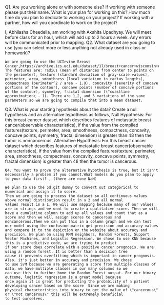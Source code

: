 Q1. Are you working alone or with someone else? If working with someone please put their name. What is your plan for working on this? How much time do you plan to dedicate to working on your project? If working with a partner, how will you coordinate to work on the project?

I, Abhilasha Cheedella, am working with Akshita Upadhyay.
We will meet before class for an hour, which will add up to 2 hours a week. Any errors will be communicated prior to mapping.
Q2. What dataset are you going to use (you can select more or less anything not already used in class or homework)?
    
    We are going to use the UCIrvine Breast Cancer,https://archive.ics.uci.edu/dataset/17/breast+cancer+wisconsin+diagnostic. The features are: radius (mean of distances from center to points on the perimeter), texture (standard deviation of gray-scale values), perimeter, area, smoothness (local variation in radius lengths), compactness (perimeter^2 / area - 1.0), concavity (severity of concave portions of the contour), concave points (number of concave portions of the contour), symmetry, fractal dimension (\"coastline approximation\ - 1). There are 1,2, and 3 variations of the same parameters so we are going to compile that into a mean dataset. 
  
  Q3. What is your starting hypothesis about the data? Create a null hypothesis and an alternative hypothesis as follows,
    Null Hypothesis:
   For this breast cancer dataset which describes features of metastatic breast cancer(observable characteristics), 
   if the value from the compiled features(texture, perimeter, area, smoothness, compactness, concavity, concave points,
   symmetry, fractal dimension) is greater than 48 then the tumor is noncancerous,
    Alternative Hypothesis:
   For this breast cancer dataset which describes features of metastatic breast cancer(observable characteristics), 
   if the value from the compiled features(texture, perimeter, area, smoothness, compactness, concavity, concave points, 
   symmetry, fractal dimension) is greater than 48 then the tumor is cancerous.
  
    Q4. You want to prove the alternative hypothesis is true, but it isn't necessarily a problem if you cannot.What models do you plan to apply to your data first? , (there are none NaN)
    
    We plan to use the pd.git dummy to convert out categorical to numerical and assign it to score. 
    Then we are going to process the dataset so all continuous values above normal distribution result in a 2 and all normal 
    values result in a 1. We will use mapping because many of our values are in strings and we want to create a qualitative score. Then we will have a cumulative column to add up all values and count that as a score and then we will assign scores to cancerous and noncancerous.Then we can put this in a column graph and we can test our model using the confusion matrix get precision and accuracy values and compare it to the depiction on the website about accuracy and precision. We plan on using KNN neighbors, Random Forests, Support Vector Machines, and Logistic Regression. We chose to use KNN because this is a predictive code, we are trying to predict 
    if our score does correlate with a positive cancer prognosis. We are using a random forest. It is better than a decision tree 
    cause it prevents overfitting which is important in cancer prognosis. Also, it's just better in accuracy and precision. We chose
    to use SVM because we are generating a score from multiple classes of data, we have multiple classes in our many columns so we 
    can use this to further hone the Random Forest output. For our binary outcome, logistic regression is a great model because 
    once again it is great for predicting the probability of a patient developing cancer based on the score  Since we are making 
    physical characteristics into binary to get the value of \"cancerous\" or \"not cancerous\" this will be extremely beneficial 
    to test ourselves.
